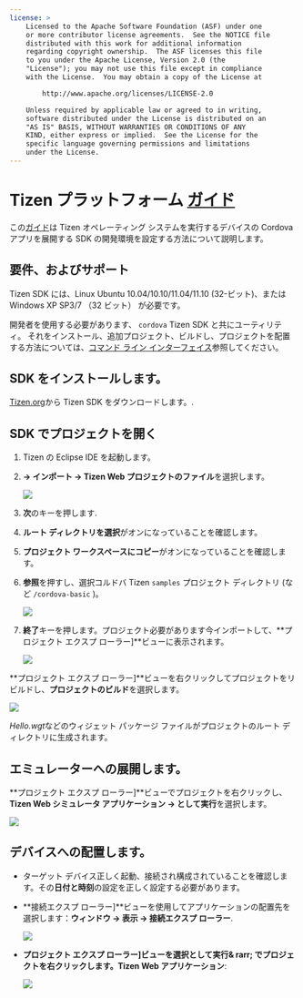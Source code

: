 ```yaml
---
license: >
    Licensed to the Apache Software Foundation (ASF) under one
    or more contributor license agreements.  See the NOTICE file
    distributed with this work for additional information
    regarding copyright ownership.  The ASF licenses this file
    to you under the Apache License, Version 2.0 (the
    "License"); you may not use this file except in compliance
    with the License.  You may obtain a copy of the License at

        http://www.apache.org/licenses/LICENSE-2.0

    Unless required by applicable law or agreed to in writing,
    software distributed under the License is distributed on an
    "AS IS" BASIS, WITHOUT WARRANTIES OR CONDITIONS OF ANY
    KIND, either express or implied.  See the License for the
    specific language governing permissions and limitations
    under the License.
---
```


# Tizen プラットフォーム <a href="../../../index.html">ガイド</a>

この<a href="../../../index.html">ガイド</a>は Tizen オペレーティング システムを実行するデバイスの Cordova アプリを展開する SDK の開発環境を設定する方法について説明します。

## 要件、およびサポート

Tizen SDK には、Linux Ubuntu 10.04/10.10/11.04/11.10 (32-ビット)、または Windows XP SP3/7 （32 ビット） が必要です。

開発者を使用する必要があります、 `cordova` Tizen SDK と共にユーティリティ。 それをインストール、追加プロジェクト、ビルドし、プロジェクトを配置する方法については、<a href="../../cli/index.html">コマンド ライン インターフェイス</a>参照してください。

## SDK をインストールします。

[Tizen.org][1]から Tizen SDK をダウンロードします。.

 [1]: https://developer.tizen.org/sdk

<!--

- (optional) Install Tizen Cordova template projects: copy the
  `/templates` directory content into the Tizen Eclipse IDE web
  templates directory (e.g:
  `/home/my_username/tizen-sdk/IDE/Templates/web`).

- __Method #2: Use Tizen Eclipse IDE Cordova Tizen project templates__
    - Launch Tizen Eclipse IDE
    - Select  __File &rarr; New &rarr; Tizen Web Project__
    - Select __User Template__ and __User defined__ items
    - Select one of the Tizen Cordova template (e.g: __CordovaBasicTemplate__)
    - Fill the __Project name__ and its target __Location__

    ![](img/guide/platforms/tizen/project_template.png)

    - Click __Finish__

    ![](img/guide/platforms/tizen/project_explorer.png)

    - Your project should now appear in the __Project Explorer__ view

-->

## SDK でプロジェクトを開く

1.  Tizen の Eclipse IDE を起動します。

2.  **→ インポート → Tizen Web プロジェクトのファイル**を選択します。
    
    ![][2]

3.  **次**のキーを押します.

4.  **ルート ディレクトリを選択**がオンになっていることを確認します。

5.  **プロジェクト ワークスペースにコピー**がオンになっていることを確認します。

6.  **参照**を押すし、選択コルドバ Tizen `samples` プロジェクト ディレクトリ (など `/cordova-basic` )。
    
    ![][3]

7.  **終了**キーを押します。プロジェクト必要があります今インポートして、**プロジェクト エクスプ ローラー]**ビューに表示されます。
    
    ![][4]

 [2]: img/guide/platforms/tizen/import_project.png
 [3]: img/guide/platforms/tizen/import_widget.png
 [4]: img/guide/platforms/tizen/project_explorer.png

**プロジェクト エクスプ ローラー]**ビューを右クリックしてプロジェクトをリビルドし、**プロジェクトのビルド**を選択します。

![][5]

 [5]: img/guide/platforms/tizen/build_project.png

*Hello.wgt*などのウィジェット パッケージ ファイルがプロジェクトのルート ディレクトリに生成されます。

## エミュレーターへの展開します。

**プロジェクト エクスプ ローラー]**ビューでプロジェクトを右クリックし、 **Tizen Web シミュレータ アプリケーション → として実行**を選択します。

![][6]

 [6]: img/guide/platforms/tizen/runas_web_sim_app.png

## デバイスへの配置します。

*   ターゲット デバイス正しく起動、接続され構成されていることを確認します。その**日付と時刻**の設定を正しく設定する必要があります。

*   **接続エクスプ ローラー]**ビューを使用してアプリケーションの配置先を選択します：**ウィンドウ → 表示 → 接続エクスプ ローラー**.
    
    ![][7]

*   **プロジェクト エクスプ ローラー]**ビューを選択として実行**& rarr; でプロジェクトを右クリックします。Tizen Web アプリケーション**:
    
    ![][8]

 [7]: img/guide/platforms/tizen/connection_explorer.png
 [8]: img/guide/platforms/tizen/runas_web_app.png